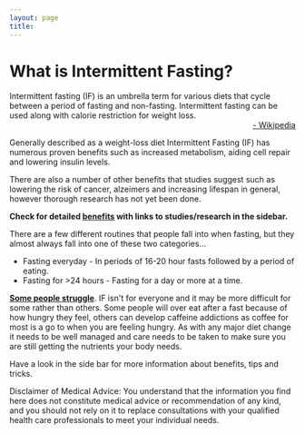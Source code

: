 ```yaml
---
layout: page
title: 
---
```


# What is Intermittent Fasting?

<p class="message" style="overflow:hidden">
  Intermittent fasting (IF) is an umbrella term for various diets that cycle between a period of fasting and non-fasting. Intermittent fasting can be used along with calorie restriction for weight loss. 
  <br><span style="float:right"><a href="https://en.wikipedia.org/wiki/Intermittent_fasting">- Wikipedia</a></span>
</p>

Generally described as a weight-loss diet Intermittent Fasting (IF) has numerous proven benefits such as increased metabolism, aiding cell repair and lowering insulin levels.

There are also a number of other benefits that studies suggest such as lowering the risk of cancer, alzeimers and increasing lifespan in general, however thorough research has not yet been done.

**Check for detailed [benefits](/benefits) with links to studies/research in the sidebar.**

There are a few different routines that people fall into when fasting, but they almost always fall into one of these two categories...

* Fasting everyday - In periods of 16-20 hour fasts followed by a period of eating.
* Fasting for >24 hours - Fasting for a day or more at a time.

**[Some people struggle](/concerns)**. IF isn't for everyone and it may be more difficult for some rather than others. Some people will over eat after a fast because of how hungry they feel, others can develop caffeine addictions as coffee for most is a go to when you are feeling hungry. As with any major diet change it needs to be well managed and care needs to be taken to make sure you are still getting the nutrients your body needs.

Have a look in the side bar for more information about benefits, tips and tricks.

<p class="message">
Disclaimer of Medical Advice: You understand that the information you find here does not constitute medical advice or recommendation of any kind, and you should not rely on it to replace consultations with your qualified health care professionals to meet your individual needs.
</p>
